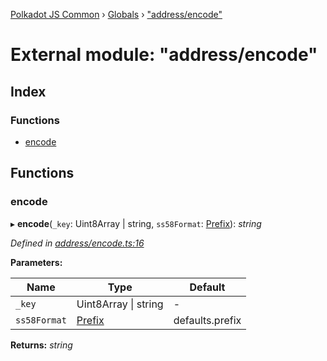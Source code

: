 [Polkadot JS Common](../README.md) › [Globals](../globals.md) › ["address/encode"](_address_encode_.md)

# External module: "address/encode"

## Index

### Functions

* [encode](_address_encode_.md#encode)

## Functions

###  encode

▸ **encode**(`_key`: Uint8Array | string, `ss58Format`: [Prefix](_address_types_.md#prefix)): *string*

*Defined in [address/encode.ts:16](https://github.com/polkadot-js/common/blob/804ed13d/packages/util-crypto/src/address/encode.ts#L16)*

**Parameters:**

Name | Type | Default |
------ | ------ | ------ |
`_key` | Uint8Array &#124; string | - |
`ss58Format` | [Prefix](_address_types_.md#prefix) | defaults.prefix |

**Returns:** *string*
